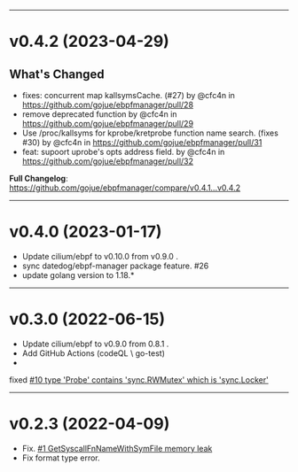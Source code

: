 <hr>

# v0.4.2 (2023-04-29)

## What's Changed
* fixes: concurrent map kallsymsCache. (#27) by @cfc4n in https://github.com/gojue/ebpfmanager/pull/28
* remove deprecated function by @cfc4n in https://github.com/gojue/ebpfmanager/pull/29
* Use /proc/kallsyms for kprobe/kretprobe function name search. (fixes #30) by @cfc4n in https://github.com/gojue/ebpfmanager/pull/31
* feat: supoort uprobe's opts address field. by @cfc4n in https://github.com/gojue/ebpfmanager/pull/32


**Full Changelog**: https://github.com/gojue/ebpfmanager/compare/v0.4.1...v0.4.2

<hr>

# v0.4.0 (2023-01-17)

- Update cilium/ebpf to v0.10.0 from v0.9.0 .
- sync datedog/ebpf-manager package feature. #26
- update golang version to 1.18.*
<hr>

# v0.3.0 (2022-06-15)

- Update cilium/ebpf to v0.9.0 from 0.8.1 .
- Add GitHub Actions (codeQL \ go-test)
-

fixed [#10 type 'Probe' contains 'sync.RWMutex' which is 'sync.Locker'](https://github.com/gojue/ebpfmanager/issues/10)

<hr>

# v0.2.3 (2022-04-09)

- Fix. [#1 GetSyscallFnNameWithSymFile memory leak](https://github.com/gojue/ebpfmanager/pull/2)
- Fix format type error.

